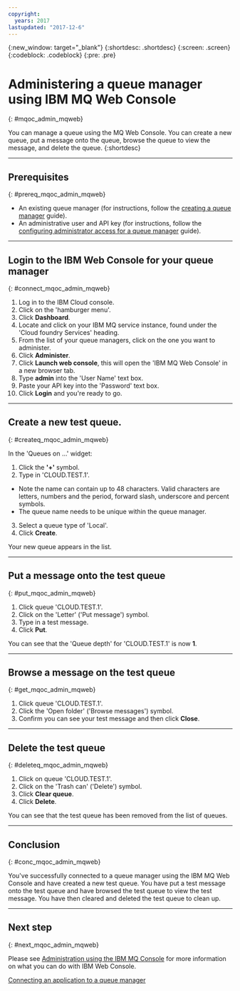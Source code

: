 ```yaml
---
copyright:
  years: 2017
lastupdated: "2017-12-6"
---
```


{:new_window: target="_blank"}
{:shortdesc: .shortdesc}
{:screen: .screen}
{:codeblock: .codeblock}
{:pre: .pre}

# Administering a queue manager using IBM MQ Web Console
{: #mqoc_admin_mqweb}

You can manage a queue using the MQ Web Console. You can create a new queue, put a message onto the queue,  browse the queue to view the message, and delete the queue.
{:shortdesc}

---

## Prerequisites
{: #prereq_mqoc_admin_mqweb}

 * An existing queue manager (for instructions, follow the [creating a queue manager](mqoc_create_qm.html) guide).
 * An administrative user and API key (for instructions, follow the [configuring administrator access for a queue manager](tutorials/tut_mqoc_configure_admin_qm_access.html) guide).

---

## Login to the IBM Web Console for your queue manager
{: #connect_mqoc_admin_mqweb}

1. Log in to the IBM Cloud console.
2. Click on the 'hamburger menu'.
3. Click **Dashboard**.
4. Locate and click on your IBM MQ service instance, found under the 'Cloud foundry Services' heading.
5. From the list of your queue managers, click on the one you want to administer.
6. Click **Administer**.
7. Click **Launch web console**, this will open the 'IBM MQ Web Console' in a new browser tab.
8. Type **admin** into the 'User Name' text box.
9. Paste your API key into the 'Password' text box.
10. Click **Login** and you're ready to go.

---

## Create a new test queue.
{: #createq_mqoc_admin_mqweb}

In the 'Queues on ...' widget:

1. Click the **'+'** symbol.
2. Type in 'CLOUD.TEST.1'.
  * Note the name can contain up to 48 characters. Valid characters are letters, numbers and the period, forward slash, underscore and percent symbols.
  * The queue name needs to be unique within the queue manager.
3. Select a queue type of 'Local'.
4. Click **Create**.

Your new queue appears in the list.

---

## Put a message onto the test queue
{: #put_mqoc_admin_mqweb}

1. Click queue 'CLOUD.TEST.1'.
2. Click on the 'Letter' ('Put message') symbol.
3. Type in a test message.
4. Click **Put**.

You can see that the 'Queue depth' for 'CLOUD.TEST.1' is now **1**.

---

## Browse a message on the test queue
{: #get_mqoc_admin_mqweb}

1. Click queue 'CLOUD.TEST.1'.
2. Click the 'Open folder' ('Browse messages') symbol.
3. Confirm you can see your test message and then click **Close**.

---

## Delete the test queue
{: #deleteq_mqoc_admin_mqweb}

1. Click on queue 'CLOUD.TEST.1'.
2. Click on the 'Trash can' ('Delete') symbol.
3. Click **Clear queue**.
4. Click **Delete**.

You can see that the test queue has been removed from the list of queues.

---

## Conclusion
{: #conc_mqoc_admin_mqweb}

You've successfully connected to a queue manager using the IBM MQ Web Console and have created a new test queue. You have put a test message onto the test queue and have browsed the test queue to view the test message. You have then cleared and deleted the test queue to clean up.

---

## Next step
{: #next_mqoc_admin_mqweb}

Please see [Administration using the IBM MQ Console](https://www.ibm.com/support/knowledgecenter/en/SSFKSJ_9.0.0/com.ibm.mq.adm.doc/q127570_.htm) for more information on what you can do with IBM Web Console.

[Connecting an application to a queue manager](/docs/services/mqcloud/mqoc_connect_app_qm.html)
